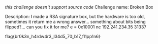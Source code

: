 *this challenge doesn't support source code*
Challenge name: Broken Box

Description: I made a RSA signature box, but the hardware is too old, sometimes it return me a wrong answer... something about bits being flipped?... can you fix it for me?
e = 0x10001
nc 192.241.234.35 31337

flag{br0k3n_h4rdw4r3_l34d5_70_b17_fl1pp1n6}
